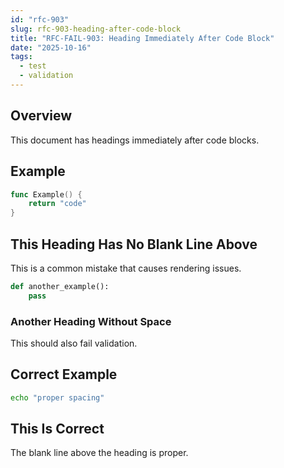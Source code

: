 ```yaml
---
id: "rfc-903"
slug: rfc-903-heading-after-code-block
title: "RFC-FAIL-903: Heading Immediately After Code Block"
date: "2025-10-16"
tags:
  - test
  - validation
---
```


## Overview

This document has headings immediately after code blocks.

## Example

```go
func Example() {
    return "code"
}
```
## This Heading Has No Blank Line Above

This is a common mistake that causes rendering issues.

```python
def another_example():
    pass
```
### Another Heading Without Space

This should also fail validation.

## Correct Example

```bash
echo "proper spacing"
```

## This Is Correct

The blank line above the heading is proper.
